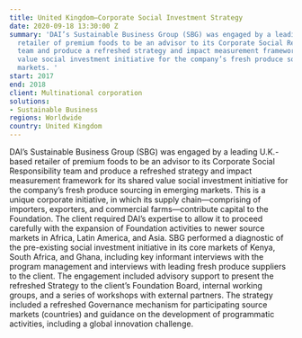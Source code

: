 ```yaml
---
title: United Kingdom—Corporate Social Investment Strategy
date: 2020-09-18 13:30:00 Z
summary: 'DAI’s Sustainable Business Group (SBG) was engaged by a leading U.K.-based
  retailer of premium foods to be an advisor to its Corporate Social Responsibility
  team and produce a refreshed strategy and impact measurement framework for its shared
  value social investment initiative for the company’s fresh produce sourcing in emerging
  markets. '
start: 2017
end: 2018
client: Multinational corporation
solutions:
- Sustainable Business
regions: Worldwide
country: United Kingdom
---
```


DAI’s Sustainable Business Group (SBG) was engaged by a leading U.K.-based retailer of premium foods to be an advisor to its Corporate Social Responsibility team and produce a refreshed strategy and impact measurement framework for its shared value social investment initiative for the company’s fresh produce sourcing in emerging markets. This is a unique corporate initiative, in which its supply chain—comprising of importers, exporters, and commercial farms—contribute capital to the Foundation. The client required DAI’s expertise to allow it to proceed carefully with the expansion of Foundation activities to newer source markets in Africa, Latin America, and Asia. SBG performed a diagnostic of the pre-existing social investment initiative in its core markets of Kenya, South Africa, and Ghana, including key informant interviews with the program management and interviews with leading fresh produce suppliers to the client. The engagement included advisory support to present the refreshed Strategy to the client’s Foundation Board, internal working groups, and a series of workshops with external partners. The strategy included a refreshed Governance mechanism for participating source markets (countries) and guidance on the development of programmatic activities, including a global innovation challenge.